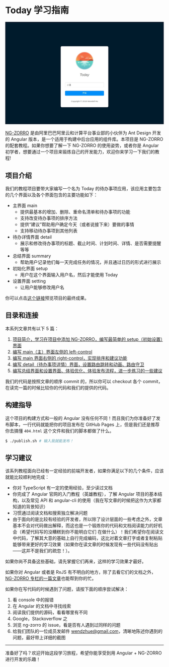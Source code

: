 # Today 学习指南

![](./img/title.jpg)

[NG-ZORRO](https://link.zhihu.com/?target=http%3A//ng.ant.design/docs/introduce/zh) 是由阿里巴巴阿里云和计算平台事业部的小伙伴为 Ant Design 开发的 Angular 版本，是一个适用于构建中后台应用的组件库。本项目是 NG-ZORRO 的配套教程。如果你想要了解一下 NG-ZORRO 的使用姿势，或者你是 Angular 初学者，想要通过一个项目来锻炼自己的开发能力，欢迎你来学习一下我们的教程!

## 项目介绍

我们的教程项目要带大家编写一个名为 Today 的待办事项应用，该应用主要包含的几个界面以及各个界面包含的主要功能如下：

* 主界面 main
    * 提供最基本的增加、删除、重命名清单和待办事项的功能
    * 支持改变待办事项的排序方法
    * 提供“建议”帮助用户确定今天（或者说接下来）要做的事情
    * 支持移动待办事项到其他列表
* 待办详情界面 detail
    * 展示和修改待办事项的标题、截止时间、计划时间、详情、是否需要提醒等等
* 总结界面 summary
    * 帮助用户记录他们每一天完成任务的情况，并且通过日历的形式进行展示
* 初始化界面 setup
    * 用户在这个界面输入用户名，然后才能使用 Today
* 设置界面 setting
    * 让用户能够修改用户名

你可以点击[这个链接](https://ng-zorro.github.io/today-ng-steps/setup)预览项目的最终成果。

## 目录和连接

本系列文章共有以下 5 篇：

1. [项目简介，学习在项目中添加 NG-ZORRO，编写最简单的 setup（初始设置）界面](./tutorial/1.md)
2. [编写 main（主）界面左侧的 left-control](./tutorial/2.md)
3. [编写 main 界面右侧的 right-control，实现排序和建议功能](./tutorial/3.md)
4. [编写 detail（待办事项详情）界面，设置路由跳转和动画、路由守卫](./tutorial/4.md)
5. [编写总结界面和设置界面、体验优化、体验发布流程，进一步练习的一些建议](./tutorial/5.md)

我们的代码是按照文章的顺序 commit 的，所以你可以 checkout 各个 commit，在读完一篇的时候比较你的代码和我们的提供的代码。

## 构建指导

这个项目的构建方式和一般的 Angular 没有任何不同！而且我们为你准备好了发布脚本，一行代码就能把你的项目发布在 GitHub Pages 上，但是我们还是推荐你去搞懂 `404.html` 这个文件和我们的脚本都做了什么。

```bash
$ ./publish.sh # 输入我就能发布！
```

## 学习建议

该系列教程面向已经有一定经验的前端开发者，如果你满足以下的几个条件，应该就能比较顺利地完成：

* 你对 TypeScript 有一定的使用经验，至少读过文档
* 你完成了 Angular 官网的入门教程（英雄教程），了解 Angular 项目的基本结构，以及常见 API 和 angular-cli 的使用（我在写文章的时候把这作为大家都知道的背景知识）
* 习惯通过阅读文档和搜索独立解决问题
* 由于面向的是比较有经验的开发者，所以除了设计层面的一些考虑之外，文章基本不会对代码做出解释，而这也是一个锻炼你的代码和文档阅读能力的好机会（希望代码写的没糟糕到你不能明白它们 在做什么）！我们希望你在阅读文中代码，了解其大意的基础上自行完成编码，这比对着文章打字或者复制粘贴能够带来更好的学习效果（如果你在读文章的时候发现有一些代码没有贴出——这并不是我们的疏忽！）。

如果你尚不具备这些基础，请先掌握它们再来，这样的学习效果才最好。

如果你对 Angular 或者是 RxJS 有不明白的地方，除了去看它们的文档之外，[NG-ZORRO 专栏的一篇文章](http://zhuanlan.zhihu.com/p/36385830)也能帮到你的忙。

如果你在写代码的时候遇到了问题，请按下面的顺序尝试解决：

1. 看 console 中的报错
2. 在 Angular 的文档中寻找线索
3. 阅读我们提供的源码，看看哪里有不同
4. Google，Stackoverflow 之
5. 浏览 ng-zorro 的 issue，看是否有人遇到过同样的问题
6. 给我们团队的一位成员发邮件 wendzhue@gmail.com，清晰地陈述你遇到的问题，最好带上详细的截图

---

准备好了吗？欢迎开始这段学习旅程，希望你能享受到用 Angular + NG-ZORRO 进行开发的乐趣！
